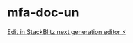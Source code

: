 # mfa-doc-un

[Edit in StackBlitz next generation editor ⚡️](https://stackblitz.com/~/github.com/Yamanig/mfa-doc-un)